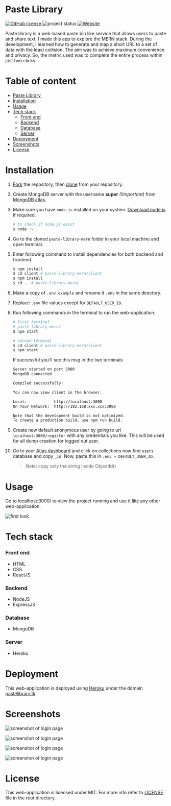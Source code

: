 # Paste Library

[![GitHub license](https://img.shields.io/github/license/Deepak-Kharah/paste-library-mern?style=flat-square)](https://github.com/Deepak-Kharah/paste-library-mern) ![project status](https://img.shields.io/badge/project%20status-inactive-yellowgreen?style=flat-square&logo=) [![Website](https://img.shields.io/website?label=web%20app&style=flat-square&url=https%3A%2F%2Fpastelibrary.tk)](https://pastelibrary.tk)

Paste library is a web-based paste bin like service that allows users to paste and share text. I made this app to explore the MERN stack. During the development, I learned how to generate and map a short URL to a set of data with the least collision. The aim was to achieve maximum convenience and privacy. So, the metric used was to complete the entire process within just two clicks.

# Table of content

-   [Paste Library](#paste-library)
-   [Installation](#installation)
-   [Usage](#usage)
-   [Tech stack](#tech-stack)
    -   [Front end](#front-end)
    -   [Backend](#backend)
    -   [Database](#database)
    -   [Server](#server)
-   [Deployment](#deployment)
-   [Screenshots](#screenshots)
-   [License](#license)

# Installation

1. [Fork](https://docs.github.com/en/github/getting-started-with-github/fork-a-repo) the repository, then [clone](https://docs.github.com/en/github/creating-cloning-and-archiving-repositories/cloning-a-repository) from your repository.

2. Create MongoDB server with the username **super** _(!Important)_ from [MongoDB atlas](https://www.mongodb.com/cloud).

3. Make sure you have `node.js` installed on your system. [Download node.js](https://nodejs.org) if required.


    ```sh
    # to check if node.js exist
    $ node -v
    ```

4. Go to the cloned `paste-library-mern` folder in your local machine and open terminal.

5. Enter following command to install dependencies for both backend and frontend

    ```sh
    $ npm install
    $ cd client # paste-library-mern/client
    $ npm install
    $ cd .. # paste-library-mern/
    ```

6. Make a copy of `.env.example` and rename it `.env` in the same directory.

7. Replace `.env` file values except for `DEFAULT_USER_ID`.

8. Run following commands in the terminal to run the web-application.

    ```sh
    # first terminal
    # paste-library-mern/
    $ npm start
    ```

    ```sh
    # second terminal
    $ cd client # paste-library-mern/client
    $ npm start
    ```

    If successful you'll see this msg in the two terminals

    ```sh
    Server started on port 5000
    MongoDB connected
    ```

    ```sh
    Compiled successfully!

    You can now view client in the browser.

    Local:            http://localhost:3000
    On Your Network:  http://192.168.xxx.xxx:3000

    Note that the development build is not optimized.
    To create a production build, use npm run build.
    ```

9. Create new default anonymous user by going to url `localhost:3000/register` with any credentials you like. This will be used for all dump creation for logged out user.

10. Go to your [Atlas dashboard](https://cloud.mongodb.com/) and click on collections now find `users` database and copy `_id`. Now, paste this in `.env > DEFAULT_USER_ID`.
    > Note: copy only the string inside ObjectId()

# Usage

Go to localhost:3000/ to view the project running and use it like any other web-application.

![first look](non-project-files/readme_media/final-web-app-homepage.PNG)

# Tech stack

### Front end

-   HTML
-   CSS
-   ReactJS

### Backend

-   NodeJS
-   ExpressJS

### Database

-   MongoDB

### Server

-   Heroku

# Deployment

This web-application is deployed using [Heroku](https://heroku.com) under the domain [pastelibrary.tk](https://pastelibrary.tk)

# Screenshots

![screenshot of login page](non-project-files/readme_media/ss-login-page.png)

![screenshot of login page](non-project-files/readme_media/ss-register-page.png)

![screenshot of login page](non-project-files/readme_media/ss-dashboard.png)

![screenshot of login page](non-project-files/readme_media/ss-invalid-credentials.png)

# License

This web-application is licensed under MIT. For more info refer to [LICENSE](LICENSE) file in the root directory.
